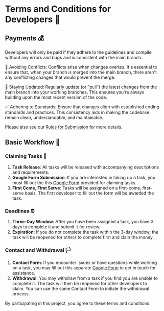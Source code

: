 # Terms and Conditions for Developers 📜

## Payments 💰

Developers will only be paid if they adhere to the guidelines and compile without any errors and bugs and is consistent with the main branch.

🚫 Avoiding Conflicts: Conflicts arise when changes overlap. It's essential to ensure that, when your branch is merged into the main branch, there aren't any conflicting changes that would prevent the merge.

🔄 Staying Updated: Regularly update (or "pull") the latest changes from the main branch into your working branches. This ensures you're always building upon the most recent version of the code.

✅ Adhering to Standards: Ensure that changes align with established coding standards and practices. This consistency aids in making the codebase remain clean, understandable, and maintainable.

Please also see our [Rules for Submission](https://github.com/Techligence/LogicBlocks/blob/main/rules.md) for more details.

## Basic Workflow 🌊

### Claiming Tasks 🎯

1. **Task Release**: All tasks will be released with accompanying descriptions and requirements.
2. **Google Form Submission**: If you are interested in taking up a task, you must fill out the this [Google Form](https://forms.gle/QmLcy9wHaWBit4AT6) provided for claiming tasks.
3. **First Come, First Serve**: Tasks will be assigned on a first-come, first-serve basis. The first developer to fill out the form will be awarded the task.

### Deadlines ⏰

1. **Three-Day Window**: After you have been assigned a task, you have 3 days to complete it and submit it for review.
2. **Expiration**: If you do not complete the task within the 3-day window, the task will be reopened for others to complete first and clain the money.

### Contact and Withdrawal 🏳️

1. **Contact Form**: If you encounter issues or have questions while working on a task, you may fill out this separate [Google Form](https://forms.gle/VzimWTM5vzxvseJe7) to get in touch for assistance.
2. **Withdrawal**: You may withdraw from a task if you find you are unable to complete it. The task will then be reopened for other developers to claim. You can use the same Contact Form to initiate the withdrawal process.

By participating in this project, you agree to these terms and conditions.
